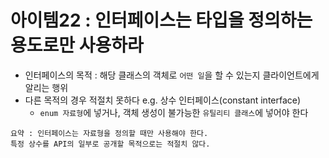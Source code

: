 # 아이템22 : 인터페이스는 타입을 정의하는 용도로만 사용하라

* 인터페이스의 목적 : 해당 클래스의 객체로 `어떤 일`을 할 수 있는지 클라이언트에게 알리는 행위  
* 다른 목적의 경우 적절치 못하다 e.g. 상수 인터페이스(constant interface)
    * `enum 자료형`에 넣거나, 객체 생성이 불가능한 `유틸리티 클래스`에 넣어야 한다


```text
요약 : 인터페이스는 자료형을 정의할 때만 사용해야 한다.
특정 상수를 API의 일부로 공개할 목적으로는 적절치 않다.
```